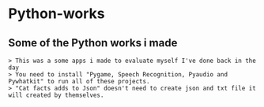 # Python-works
## Some of the Python works i made
    > This was a some apps i made to evaluate myself I've done back in the day 
    > You need to install "Pygame, Speech Recognition, Pyaudio and Pywhatkit" to run all of these projects.
    > "Cat facts adds to Json" doesn't need to create json and txt file it will created by themselves.
